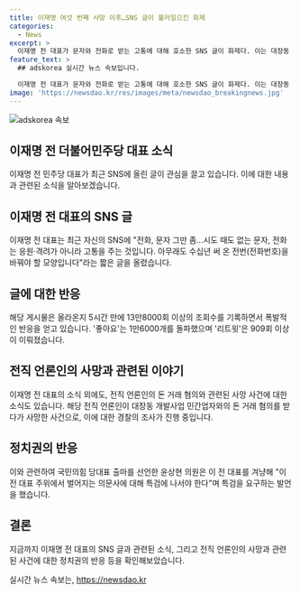 ```yaml
---
title: 이재명 여섯 번째 사망 이후…SNS 글이 불러일으킨 화제
categories:
  - News
excerpt: >
  이재명 전 대표가 문자와 전화로 받는 고통에 대해 호소한 SNS 글이 화제다. 이는 대장동 개발사업 관련된 민간업자 김만배씨와의 돈 거래로 알려진 전직 언론인이 사망한 뒤 올라온 것으로, 13만8000회 조회수를 기록하는 등 화제를 모으고 있다. 윤상현 의원은 전 대표의 주변에서 연이어 숨진 사건으로 특검이 필요하다고 주장하며 이에 대한 관심이 높아지고 있다.
feature_text: >
  ## adskorea 실시간 뉴스 속보입니다.

  이재명 전 대표가 문자와 전화로 받는 고통에 대해 호소한 SNS 글이 화제다. 이는 대장동 개발사업 관련된 민간업자 김만배씨와의 돈 거래로 알려진 전직 언론인이 사망한 뒤 올라온 것으로, 13만8000회 조회수를 기록하는 등 화제를 모으고 있다. 윤상현 의원은 전 대표의 주변에서 연이어 숨진 사건으로 특검이 필요하다고 주장하며 이에 대한 관심이 높아지고 있다.
image: 'https://newsdao.kr/res/images/meta/newsdao_breakingnews.jpg'
---
```


<p><img src="https://newsdao.kr/res/images/meta/newsdao_breakingnews.jpg" alt="adskorea 속보" /></p>

<h2 data-ke-size="size26">이재명 전 더불어민주당 대표 소식</h2>

<p data-ke-size="size16">이재명 전 민주당 대표가 최근 SNS에 올린 글이 관심을 끌고 있습니다. 이에 대한 내용과 관련된 소식을 알아보겠습니다.</p>

<h2 data-ke-size="size24">이재명 전 대표의 SNS 글</h2>

<p data-ke-size="size16">이재명 전 대표는 최근 자신의 SNS에 "전화, 문자 그만 좀…시도 때도 없는 문자, 전화는 응원·격려가 아니라 고통을 주는 것입니다. 아무래도 수십년 써 온 전번(전화번호)을 바꿔야 할 모양입니다"라는 짧은 글을 올렸습니다.</p>

<h2 data-ke-size="size24">글에 대한 반응</h2>

<p data-ke-size="size16">해당 게시물은 올라온지 5시간 만에 13만8000회 이상의 조회수를 기록하면서 폭발적인 반응을 얻고 있습니다. '좋아요'는 1만6000개를 돌파했으며 '리트윗'은 909회 이상이 이뤄졌습니다.</p>

<h2 data-ke-size="size24">전직 언론인의 사망과 관련된 이야기</h2>

<p data-ke-size="size16">이재명 전 대표의 소식 외에도, 전직 언론인의 돈 거래 혐의와 관련된 사망 사건에 대한 소식도 있습니다. 해당 전직 언론인이 대장동 개발사업 민간업자와의 돈 거래 혐의를 받다가 사망한 사건으로, 이에 대한 경찰의 조사가 진행 중입니다.</p>

<h2 data-ke-size="size24">정치권의 반응</h2>

<p data-ke-size="size16">이와 관련하여 국민의힘 당대표 출마를 선언한 윤상현 의원은 이 전 대표를 겨냥해 "이 전 대표 주위에서 벌어지는 의문사에 대해 특검에 나서야 한다"며 특검을 요구하는 발언을 했습니다.</p>

<h2 data-ke-size="size24">결론</h2>

<p data-ke-size="size16">지금까지 이재명 전 대표의 SNS 글과 관련된 소식, 그리고 전직 언론인의 사망과 관련된 사건에 대한 정치권의 반응 등을 확인해보았습니다.</p>
실시간 뉴스 속보는, <a href="https://newsdao.kr" rel="dofollow">https://newsdao.kr</a>


